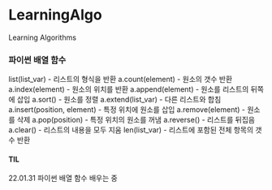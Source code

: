 # LearningAlgo
Learning Algorithms 

### 파이썬 배열 함수
list(list_var) - 리스트의 형식을 반환
a.count(element) - 원소의 갯수 반환
a.index(element) - 원소의 위치를 반환
a.append(element) - 원소를 리스트의 뒤쪽에 삽입
a.sort() - 원소를 정렬
a.extend(list_var) - 다른 리스트와 합침
a.insert(position, element) - 특정 위치에 원소를 삽입
a.remove(element) - 원소를 삭제
a.pop(position) - 특정 위치의 원소를 꺼냄
a.reverse() - 리스트를 뒤집음
a.clear() - 리스트의 내용을 모두 지움
len(list_var) - 리스트에 포함된 전체 항목의 갯수 반환

#### TIL
22.01.31 파이썬 배열 함수 배우는 중